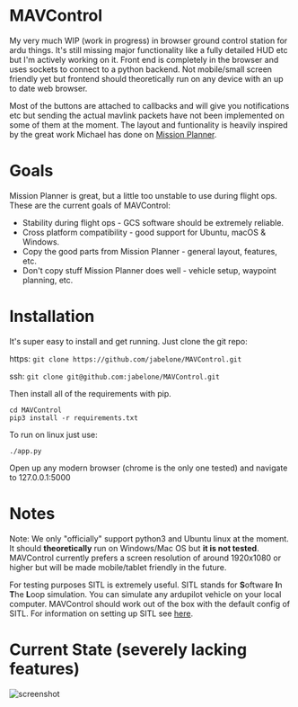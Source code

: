 # MAVControl
My very much WIP (work in progress) in browser ground control station for ardu things. It's still missing major functionality like a fully detailed HUD etc but I'm actively working on it. Front end is completely in the browser and uses sockets to connect to a python backend. Not mobile/small screen friendly yet but frontend should theoretically run on any device with an up to date web browser.

Most of the buttons are attached to callbacks and will give you notifications etc but sending the actual mavlink packets have not been implemented on some of them at the moment. The layout and funtionality is heavily inspired by the great work Michael has done on [Mission Planner](https://github.com/ArduPilot/MissionPlanner).

# Goals
Mission Planner is great, but a little too unstable to use during flight ops. These are the current goals of MAVControl:
* Stability during flight ops - GCS software should be extremely reliable.
* Cross platform compatibility - good support for Ubuntu, macOS & Windows.
* Copy the good parts from Mission Planner - general layout, features, etc.
* Don't copy stuff Mission Planner does well - vehicle setup, waypoint planning, etc.

# Installation
It's super easy to install and get running. Just clone the git repo:

https: ```git clone https://github.com/jabelone/MAVControl.git```

ssh: ```git clone git@github.com:jabelone/MAVControl.git```

Then install all of the requirements with pip.
```
cd MAVControl
pip3 install -r requirements.txt
```
To run on linux just use:
```
./app.py
```
Open up any modern browser (chrome is the only one tested) and navigate to 127.0.0.1:5000

# Notes
Note: We only "officially" support python3 and Ubuntu linux at the moment. It should **theoretically** run on Windows/Mac OS but **it is not tested**. MAVControl currently prefers a screen resolution of around 1920x1080 or higher but will be made mobile/tablet friendly in the future.

For testing purposes SITL is extremely useful. SITL stands for **S**oftware **I**n **T**he **L**oop simulation. You can simulate any ardupilot vehicle on your local computer. MAVControl should work out of the box with the default config of SITL. For information on setting up SITL see [here](http://ardupilot.org/dev/docs/sitl-simulator-software-in-the-loop.html).

# Current State (severely lacking features)
![screenshot](https://github.com/jabelone/MAVControl/raw/master/screenshot.png)
